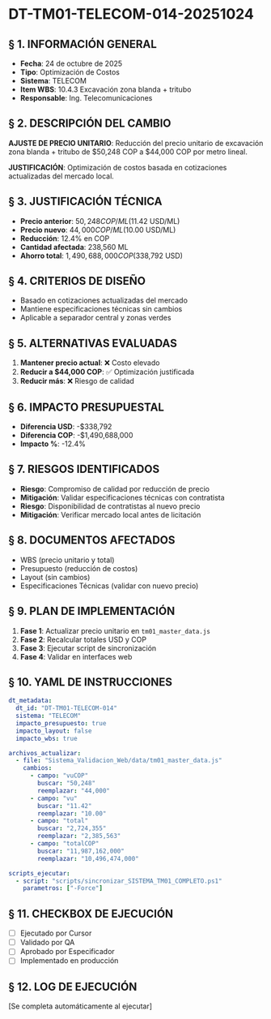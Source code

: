 # DT-TM01-TELECOM-014-20251024

## § 1. INFORMACIÓN GENERAL
- **Fecha**: 24 de octubre de 2025
- **Tipo**: Optimización de Costos
- **Sistema**: TELECOM
- **Item WBS**: 10.4.3 Excavación zona blanda + tritubo
- **Responsable**: Ing. Telecomunicaciones

## § 2. DESCRIPCIÓN DEL CAMBIO
**AJUSTE DE PRECIO UNITARIO**: Reducción del precio unitario de excavación zona blanda + tritubo de $50,248 COP a $44,000 COP por metro lineal.

**JUSTIFICACIÓN**: Optimización de costos basada en cotizaciones actualizadas del mercado local.

## § 3. JUSTIFICACIÓN TÉCNICA
- **Precio anterior**: $50,248 COP/ML ($11.42 USD/ML)
- **Precio nuevo**: $44,000 COP/ML ($10.00 USD/ML)
- **Reducción**: 12.4% en COP
- **Cantidad afectada**: 238,560 ML
- **Ahorro total**: $1,490,688,000 COP ($338,792 USD)

## § 4. CRITERIOS DE DISEÑO
- Basado en cotizaciones actualizadas del mercado
- Mantiene especificaciones técnicas sin cambios
- Aplicable a separador central y zonas verdes

## § 5. ALTERNATIVAS EVALUADAS
1. **Mantener precio actual**: ❌ Costo elevado
2. **Reducir a $44,000 COP**: ✅ Optimización justificada
3. **Reducir más**: ❌ Riesgo de calidad

## § 6. IMPACTO PRESUPUESTAL
- **Diferencia USD**: -$338,792
- **Diferencia COP**: -$1,490,688,000
- **Impacto %**: -12.4%

## § 7. RIESGOS IDENTIFICADOS
- **Riesgo**: Compromiso de calidad por reducción de precio
- **Mitigación**: Validar especificaciones técnicas con contratista
- **Riesgo**: Disponibilidad de contratistas al nuevo precio
- **Mitigación**: Verificar mercado local antes de licitación

## § 8. DOCUMENTOS AFECTADOS
- WBS (precio unitario y total)
- Presupuesto (reducción de costos)
- Layout (sin cambios)
- Especificaciones Técnicas (validar con nuevo precio)

## § 9. PLAN DE IMPLEMENTACIÓN
1. **Fase 1**: Actualizar precio unitario en `tm01_master_data.js`
2. **Fase 2**: Recalcular totales USD y COP
3. **Fase 3**: Ejecutar script de sincronización
4. **Fase 4**: Validar en interfaces web

## § 10. YAML DE INSTRUCCIONES
```yaml
dt_metadata:
  dt_id: "DT-TM01-TELECOM-014"
  sistema: "TELECOM"
  impacto_presupuesto: true
  impacto_layout: false
  impacto_wbs: true

archivos_actualizar:
  - file: "Sistema_Validacion_Web/data/tm01_master_data.js"
    cambios:
      - campo: "vuCOP"
        buscar: "50,248"
        reemplazar: "44,000"
      - campo: "vu"
        buscar: "11.42"
        reemplazar: "10.00"
      - campo: "total"
        buscar: "2,724,355"
        reemplazar: "2,385,563"
      - campo: "totalCOP"
        buscar: "11,987,162,000"
        reemplazar: "10,496,474,000"

scripts_ejecutar:
  - script: "scripts/sincronizar_SISTEMA_TM01_COMPLETO.ps1"
    parametros: ["-Force"]
```

## § 11. CHECKBOX DE EJECUCIÓN
- [ ] Ejecutado por Cursor
- [ ] Validado por QA
- [ ] Aprobado por Especificador
- [ ] Implementado en producción

## § 12. LOG DE EJECUCIÓN
[Se completa automáticamente al ejecutar]
